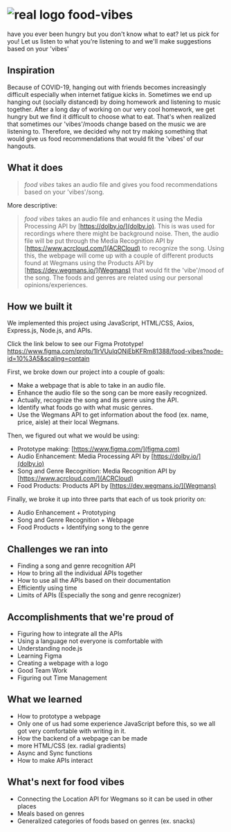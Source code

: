 # ![real logo](https://user-images.githubusercontent.com/38776241/108619441-e703d500-73f2-11eb-8d84-f254dff37e26.png) food-vibes
have you ever been hungry but you don't know what to eat? let us pick for you! Let us listen to what you’re listening to and we'll make suggestions based on your 'vibes'

## Inspiration
Because of COVID-19, hanging out with friends becomes increasingly difficult especially when internet fatigue kicks in. Sometimes we end up hanging out (socially distanced) by doing homework and listening to music together. After a long day of working on our very cool homework, we get hungry but we find it difficult to choose what to eat. That's when realized that sometimes our 'vibes'/moods change based on the music we are listening to. Therefore, we decided why not try making something that would give us food recommendations that would fit the 'vibes' of our hangouts.

## What it does
> *food vibes* takes an audio file and gives you food recommendations based on your 'vibes'/song.

More descriptive:
> *food vibes* takes an audio file and enhances it using the Media Processing API by [https://dolby.io/](dolby.io). 
This is was used for recordings where there might be background noise. 
> Then, the audio file will be put through the Media Recognition API by [https://www.acrcloud.com/](ACRCloud) to recognize the song.
> Using this, the webpage will come up with a couple of different products found at Wegmans using the Products API by [https://dev.wegmans.io/](Wegmans) that would fit the 'vibe'/mood of the song.
The foods and genres are related using our personal opinions/experiences.

## How we built it
We implemented this project using JavaScript, HTML/CSS, Axios, Express.js, Node.js, and APIs.

Click the link below to see our Figma Prototype!
https://www.figma.com/proto/1IrVUulqONiEbKFRm81388/food-vibes?node-id=10%3A5&scaling=contain

First, we broke down our project into a couple of goals: 
- Make a webpage that is able to take in an audio file.
- Enhance the audio file so the song can be more easily recognized.
- Actually, recognize the song and its genre using the API.
- Identify what foods go with what music genres. 
- Use the Wegmans API to get information about the food (ex. name, price, aisle) at their local Wegmans.

Then, we figured out what we would be using:
- Prototype making: [https://www.figma.com/](figma.com) 
- Audio Enhancement: Media Processing API by [https://dolby.io/](dolby.io)
- Song and Genre Recognition: Media Recognition API by [https://www.acrcloud.com/](ACRCloud)
- Food Products: Products API by [https://dev.wegmans.io/](Wegmans)

Finally, we broke it up into three parts that each of us took priority on:
- Audio Enhancement + Prototyping
- Song and Genre Recognition + Webpage
- Food Products + Identifying song to the genre

## Challenges we ran into
- Finding a song and genre recognition API
- How to bring all the individual APIs together
- How to use all the APIs based on their documentation
- Efficiently using time
- Limits of APIs (Especially the song and genre recognizer)

## Accomplishments that we're proud of
- Figuring how to integrate all the APIs
- Using a language not everyone is comfortable with
- Understanding node.js 
- Learning Figma
- Creating a webpage with a logo
- Good Team Work
- Figuring out Time Management

## What we learned
- How to prototype a webpage
- Only one of us had some experience JavaScript before this, so we all got very comfortable with writing in it. 
- How the backend of a webpage can be made
- more HTML/CSS (ex. radial gradients)
- Async and Sync functions
- How to make APIs interact

## What's next for food vibes 
- Connecting the Location API for Wegmans so it can be used in other places
- Meals based on genres
- Generalized categories of foods based on genres (ex. snacks)
